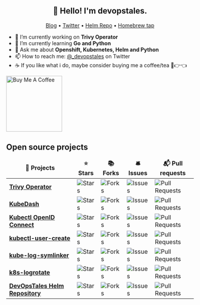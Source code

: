 <h2 align="center">👋 Hello! I'm devopstales.</h2>
<p align="center">
  <a href="https://devopstales.github.io">Blog</a> •
  <a href="https://twitter.com/_devopstales">Twitter</a> •
  <a href="https://devopstales.github.io/helm-charts">Helm Repo</a> •
  <a href="https://github.com/devopstales/homebrew-devopstales">Homebrew tap</a>
</p>

- 🔭 I’m currently working on **Trivy Operator**
- 🌱 I’m currently learning **Go and Python**
- 💬 Ask me about **Openshift, Kubernetes, Helm and Python**
- 📫 How to reach me: [@_devopstales](https://twitter.com/_devopstales) on Twitter
- ☕ If you like what i do, maybe consider buying me a coffee/tea 🥺👉👈

<a href="https://www.buymeacoffee.com/devopstales" target="_blank"><img src="https://cdn.buymeacoffee.com/buttons/v2/default-red.png" alt="Buy Me A Coffee" width="150" ></a>

<h2>Open source projects</h3>
<table>
  <thead align="center">
    <tr border: none;>
      <td><b>🎁 Projects</b></td>
      <td><b>⭐ Stars</b></td>
      <td><b>📚 Forks</b></td>
      <td><b>🛎 Issues</b></td>
      <td><b>📬 Pull requests</b></td>
    </tr>
  </thead>
  <tbody>
    <tr>
      <td><a href="https://github.com/devopstales/trivy-operator"><b>Trivy Operator</b></a></td>
      <td><img alt="Stars" src="https://img.shields.io/github/stars/devopstales/trivy-operator?style=flat-square&labelColor=343b41"/></td>
      <td><img alt="Forks" src="https://img.shields.io/github/forks/devopstales/trivy-operator?style=flat-square&labelColor=343b41"/></td>
      <td><img alt="Issues" src="https://img.shields.io/github/issues/devopstales/trivy-operator?style=flat-square&labelColor=343b41"/></td>
      <td><img alt="Pull Requests" src="https://img.shields.io/devopstales/issues-pr/thmsgbrt/trivy-operator?style=flat-square&labelColor=343b41"/></td>
    </tr>
    <tr>
      <td><a href="https://github.com/devopstales/trivy-operator"><b>KubeDash</b></a></td>
      <td><img alt="Stars" src="https://img.shields.io/github/stars/devopstales/KubeDash?style=flat-square&labelColor=343b41"/></td>
      <td><img alt="Forks" src="https://img.shields.io/github/forks/devopstales/KubeDash?style=flat-square&labelColor=343b41"/></td>
      <td><img alt="Issues" src="https://img.shields.io/github/issues/devopstales/KubeDash?style=flat-square&labelColor=343b41"/></td>
      <td><img alt="Pull Requests" src="https://img.shields.io/devopstales/issues-pr/thmsgbrt/KubeDash?style=flat-square&labelColor=343b41"/></td>
    </tr>
    <tr>
      <td><a href="https://github.com/devopstales/kube-openid-connect"><b>Kubectl OpenID Connect</b></a></td>
      <td><img alt="Stars" src="https://img.shields.io/github/stars/devopstales/kube-openid-connect?style=flat-square&labelColor=343b41"/></td>
      <td><img alt="Forks" src="https://img.shields.io/github/forks/devopstales/kube-openid-connect?style=flat-square&labelColor=343b41"/></td>
      <td><img alt="Issues" src="https://img.shields.io/github/issues/devopstales/kube-openid-connect?style=flat-square&labelColor=343b41"/></td>
      <td><img alt="Pull Requests" src="https://img.shields.io/devopstales/issues-pr/thmsgbrt/kube-openid-connect?style=flat-square&labelColor=343b41"/></td>
    </tr>
    <tr>
      <td><a href="https://github.com/devopstales/kubectl-user-create"><b>kubectl-user-create</b></a></td>
      <td><img alt="Stars" src="https://img.shields.io/github/stars/devopstales/kubectl-user-create?style=flat-square&labelColor=343b41"/></td>
      <td><img alt="Forks" src="https://img.shields.io/github/forks/devopstales/kubectl-user-create?style=flat-square&labelColor=343b41"/></td>
      <td><img alt="Issues" src="https://img.shields.io/github/issues/devopstales/kubectl-user-create?style=flat-square&labelColor=343b41"/></td>
      <td><img alt="Pull Requests" src="https://img.shields.io/devopstales/issues-pr/thmsgbrt/kubectl-user-create?style=flat-square&labelColor=343b41"/></td>
    </tr>
    </tr>
    <tr>
      <td><a href="https://github.com/devopstales/kubectl-user-create"><b>kube-log-symlinker</b></a></td>
      <td><img alt="Stars" src="https://img.shields.io/github/stars/devopstales/kube-log-symlinker?style=flat-square&labelColor=343b41"/></td>
      <td><img alt="Forks" src="https://img.shields.io/github/forks/devopstales/kube-log-symlinker?style=flat-square&labelColor=343b41"/></td>
      <td><img alt="Issues" src="https://img.shields.io/github/issues/devopstales/kube-log-symlinker?style=flat-square&labelColor=343b41"/></td>
      <td><img alt="Pull Requests" src="https://img.shields.io/devopstales/issues-pr/thmsgbrt/kube-log-symlinker?style=flat-square&labelColor=343b41"/></td>
    </tr>
    </tr>
    <tr>
      <td><a href="https://github.com/devopstales/kubectl-user-create"><b>k8s-logrotate</b></a></td>
      <td><img alt="Stars" src="https://img.shields.io/github/stars/devopstales/k8s-logrotate?style=flat-square&labelColor=343b41"/></td>
      <td><img alt="Forks" src="https://img.shields.io/github/forks/devopstales/k8s-logrotate?style=flat-square&labelColor=343b41"/></td>
      <td><img alt="Issues" src="https://img.shields.io/github/issues/devopstales/k8s-logrotate?style=flat-square&labelColor=343b41"/></td>
      <td><img alt="Pull Requests" src="https://img.shields.io/devopstales/issues-pr/thmsgbrt/k8s-logrotate?style=flat-square&labelColor=343b41"/></td>
    </tr>
    <tr>
      <td><a href="https://github.com/devopstales/helm-charts"><b>DevOpsTales Helm Repository</b></a></td>
      <td><img alt="Stars" src="https://img.shields.io/github/stars/devopstales/helm-charts?style=flat-square&labelColor=343b41"/></td>
      <td><img alt="Forks" src="https://img.shields.io/github/forks/devopstales/helm-charts?style=flat-square&labelColor=343b41"/></td>
      <td><img alt="Issues" src="https://img.shields.io/github/issues/devopstales/helm-charts?style=flat-square&labelColor=343b41"/></td>
      <td><img alt="Pull Requests" src="https://img.shields.io/devopstales/issues-pr/thmsgbrt/helm-charts?style=flat-square&labelColor=343b41"/></td>
    </tr>
  </tbody>
</table>

<!--
<h2>Latest Tweets</h2>
<p><a href="https://twitter.com/_devopstales"><img src="https://github-readme-twitter-gazf.vercel.app/api?id=_devopstales&layout=wide" alt="github-readme-twitter"></a></p>

<h2>GitHub Stats</h2>

[![Top Languages (open-source)](https://github-readme-stats.vercel.app/api/top-langs/?exclude_repo=devopstales.github.io&username=devopstales&theme=tokyonight)](https://github.com/devopstales)
[![Account Stats](https://github-readme-stats.vercel.app/api?username=devopstales&show_icons=true&theme=tokyonight)](https://github.com/devopstales)

https://github.com/athul/athul
-->
